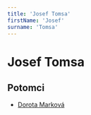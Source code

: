 ```yaml
---
title: 'Josef Tomsa'
firstName: 'Josef'
surname: 'Tomsa'
---
```


# Josef Tomsa


## Potomci

- [Dorota Marková](tomsova-dorota.md)
